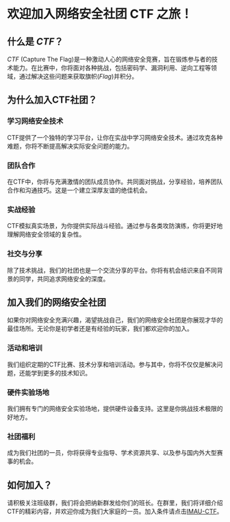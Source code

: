 # 欢迎加入网络安全社团 CTF 之旅！

## 什么是 $CTF$？

$CTF$ (Capture The Flag)是一种激动人心的网络安全竞赛，旨在锻炼参与者的技术能力。在比赛中，你将面对各种挑战，包括密码学、漏洞利用、逆向工程等领域，通过解决这些问题来获取旗帜($Flag$)并积分。

## 为什么加入CTF社团？

### 学习网络安全技术

CTF提供了一个独特的学习平台，让你在实战中学习网络安全技术。通过攻克各种难题，你将不断提高解决实际安全问题的能力。

### 团队合作

在CTF中，你将与充满激情的团队成员协作。共同面对挑战，分享经验，培养团队合作和沟通技巧。这是一个建立深厚友谊的绝佳机会。

### 实战经验

CTF模拟真实场景，为你提供实际战斗经验。通过参与各类攻防演练，你将更好地理解网络安全领域的复杂性。

### 社交与分享

除了技术挑战，我们的社团也是一个交流分享的平台。你将有机会结识来自不同背景的同学，共同追求网络安全的深度。

## 加入我们的网络安全社团

如果你对网络安全充满兴趣，渴望挑战自己，我们的网络安全社团是你展现才华的最佳场所。无论你是初学者还是有经验的玩家，我们都欢迎你的加入。

### 活动和培训

我们组织定期的CTF比赛、技术分享和培训活动。参与其中，你将不仅仅是解决问题，还能学到更多的技术知识。

### 硬件实验场地

我们拥有专门的网络安全实验场地，提供硬件设备支持。这里是你挑战技术极限的好地方。

### 社团福利

成为我们社团的一员，你将获得专业指导、学术资源共享、以及参与国内外大型赛事的机会。

## 如何加入？

请积极关注班级群，我们将会把纳新群发给你们的班长。在群里，我们将详细介绍CTF的精彩内容，并欢迎你成为我们大家庭的一员。加入条件请点击[IMAU-CTF](http://127.0.0.1:8000/rules/join/)。
